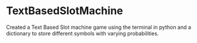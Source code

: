 # TextBasedSlotMachine
Created a Text Based Slot machine game using the terminal in python and a dictionary to store different symbols with varying probabilities.
